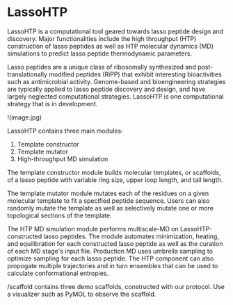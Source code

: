 # LassoHTP
LassoHTP is a computational tool geared towards lasso peptide design and discovery. Major functionalities include the high throughput (HTP) construction of lasso peptides as well as HTP molecular dynamics (MD) simulations to predict lasso peptide thermodynamic parameters.

Lasso peptides are a unique class of ribosomally synthesized and post-translationally modified peptides (RiPP) that exhibit interesting bioactivities such as antimicrobial activity. Genome-based and bioengineering strategies are typically applied to lasso peptide discovery and design, and have largely neglected computational strategies. LassoHTP is one computational strategy that is in development.

!(image.jpg)

LassoHTP contains three main modules:
1. Template constructor
2. Template mutator
3. High-throughput MD simulation

The template constructor module builds molecular templates, or scaffolds, of a lasso peptide with variable ring size, upper loop length, and tail length.

The template mutator module mutates each of the residues on a given molecular template to fit a specified peptide sequence. Users can also randomly mutate the template as well as selectively mutate one or more topological sections of the template.

The HTP MD simulation module performs multiscale-MD on LassoHTP-constructed lasso peptides. The module automates minimization, heating, and equilibration for each constructed lasso peptide as well as the curation of each MD stage's input file. Production MD uses umbrella sampling to optimize sampling for each lasso peptide. The HTP component can also propogate multiple trajectories and in turn ensembles that can be used to calculate conformational entropies.

/scaffold contains three demo scaffolds, constructed with our protocol. Use a visualizer such as PyMOL to observe
the scaffold.
